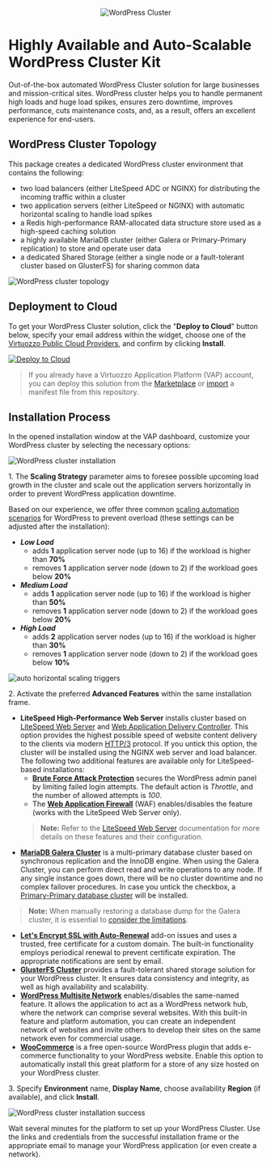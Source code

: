 <p align="center"> 
<img src="images/wp-cluster-kit.svg" alt="WordPress Cluster">
</p>

# Highly Available and Auto-Scalable WordPress Cluster Kit

Out-of-the-box automated WordPress Cluster solution for large businesses and mission-critical sites. WordPress cluster helps you to handle permanent high loads and huge load spikes, ensures zero downtime, improves performance, cuts maintenance costs, and, as a result, offers an excellent experience for end-users.


## WordPress Cluster Topology

This package creates a dedicated WordPress cluster environment that contains the following:

- two load balancers (either LiteSpeed ADC or NGINX) for distributing the incoming traffic within a cluster
- two application servers (either LiteSpeed or NGINX) with automatic horizontal scaling to handle load spikes
- a Redis high-performance RAM-allocated data structure store used as a high-speed caching solution
- a highly available MariaDB cluster (either Galera or Primary-Primary replication) to store and operate user data
- a dedicated Shared Storage (either a single node or a fault-tolerant cluster based on GlusterFS) for sharing common data
 
![WordPress cluster topology](images/01-wp-cluster-topology.png)


## Deployment to Cloud

To get your WordPress Cluster solution, click the "**Deploy to Cloud**" button below, specify your email address within the widget, choose one of the [Virtuozzo Public Cloud Providers](https://www.virtuozzo.com/application-platform-partners/), and confirm by clicking **Install**.

[![Deploy to Cloud](https://raw.githubusercontent.com/jelastic-jps/common/main/images/deploy-to-cloud.png)](https://www.virtuozzo.com/install/?manifest=https://raw.githubusercontent.com/jelastic-jps/wordpress-cluster/refs/heads/v2.2.0/manifest.yml)

> If you already have a Virtuozzo Application Platform (VAP) account, you can deploy this solution from the [Marketplace](https://www.virtuozzo.com/application-platform-docs/marketplace/) or [import](https://www.virtuozzo.com/application-platform-docs/environment-import/) a manifest file from this repository.


## Installation Process

In the opened installation window at the VAP dashboard, customize your WordPress cluster by selecting the necessary options:

![WordPress cluster installation](images/02-wp-cluster-installation.png)

1\. The **Scaling Strategy** parameter aims to foresee possible upcoming load growth in the cluster and scale out the application servers horizontally in order to prevent WordPress application downtime.

Based on our experience, we offer three common [scaling automation scenarios](https://www.virtuozzo.com/application-platform-docs/automatic-horizontal-scaling/) for WordPress to prevent overload (these settings can be adjusted after the installation):

- ***Low Load***
  - adds **1** application server node (up to 16) if the workload is higher than **70%**
  - removes **1** application server node (down to 2) if the workload goes below **20%**
- ***Medium Load***
  - adds **1** application server node (up to 16) if the workload is higher than **50%**
  - removes **1** application server node (down to 2) if the workload goes below **20%**
- ***High Load***
  - adds **2** application server nodes (up to 16) if the workload is higher than **30%**
  - removes **1** application server node (down to 2) if the workload goes below **10%**

![auto horizontal scaling triggers](images/03-horizontal-scaling-triggers.png)

2\. Activate the preferred **Advanced Features** within the same installation frame.

- **LiteSpeed High-Performance Web Server** installs cluster based on [LiteSpeed Web Server](https://www.virtuozzo.com/application-platform-docs/litespeed-web-server/) and [Web Application Delivery Controller](https://www.virtuozzo.com/application-platform-docs/litespeed-web-adc/). This option provides the highest possible speed of website content delivery to the clients via modern [HTTP/3](https://www.virtuozzo.com/application-platform-docs/http3/) protocol. If you untick this option, the cluster will be installed using the NGINX web server and load balancer. The following two additional features are available only for LiteSpeed-based installations:
  - **[Brute Force Attack Protection](https://www.litespeedtech.com/support/wiki/doku.php/litespeed_wiki:config:wordpress-protection)** secures the WordPress admin panel by limiting failed login attempts. The default action is *Throttle*, and the number of allowed attempts is *100*.
  - The **[Web Application Firewall](https://www.litespeedtech.com/support/wiki/doku.php/litespeed_wiki:waf)** (WAF) enables/disables the feature (works with the LiteSpeed Web Server only).
  > **Note:** Refer to the [LiteSpeed Web Server](https://www.virtuozzo.com/application-platform-docs/litespeed-web-server/) documentation for more details on these features and their configuration.
- **[MariaDB Galera Cluster](https://mariadb.com/kb/en/library/galera-cluster/)** is a multi-primary database cluster based on synchronous replication and the InnoDB engine. When using the Galera Cluster, you can perform direct read and write operations to any node. If any single instance goes down, there will be no cluster downtime and no complex failover procedures. In case you untick the checkbox, a [Primary-Primary database cluster](https://www.virtuozzo.com/application-platform-docs/auto-clustering/#mariadb) will be installed.
> **Note:** When manually restoring a database dump for the Galera cluster, it is essential to [consider the limitations](https://github.com/jelastic-jps/database-backup-addon/blob/main/docs/ManualRestoreFromDump.md).
- **[Let's Encrypt SSL with Auto-Renewal](https://www.virtuozzo.com/company/blog/free-ssl-certificates-with-lets-encrypt/)** add-on issues and uses a trusted, free certificate for a custom domain. The built-in functionality employs periodical renewal to prevent certificate expiration. The appropriate notifications are sent by email.
- **[GlusterFS Cluster](https://www.virtuozzo.com/application-platform-docs/shared-storage-container/#shared-storage-auto-cluster)** provides a fault-tolerant shared storage solution for your WordPress cluster. It ensures data consistency and integrity, as well as high availability and scalability.
- **[WordPress Multisite Network](https://wordpress.org/support/article/glossary/#multisite)** enables/disables the same-named feature. It allows the application to act as a WordPress network hub, where the network can comprise several websites. With this built-in feature and platform automation, you can create an independent network of websites and invite others to develop their sites on the same network even for commercial usage.
- **[WooCommerce](https://wordpress.org/plugins/woocommerce/)** is a free open-source WordPress plugin that adds e-commerce functionality to your WordPress website. Enable this option to automatically install this great platform for a store of any size hosted on your WordPress cluster.

3\. Specify **Environment** name, **Display Name**, choose availability **Region** (if available), and click **Install**.

![WordPress cluster installation success](images/04-wp-cluster-installation-success.png)

Wait several minutes for the platform to set up your WordPress Cluster. Use the links and credentials from the successful installation frame or the appropriate email to manage your WordPress application (or even create a network).
